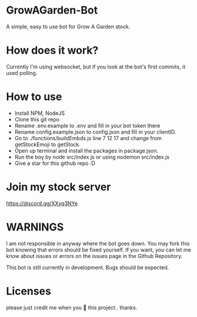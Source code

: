 # GrowAGarden-Bot
A simple, easy to use bot for Grow A Garden stock.

# How does it work?
Currently I'm using websocket, but if you look at the bot's first commits, it used polling. 

# How to use 

- Install NPM, NodeJS
- Clone this git repo
- Rename .env.example to .env and fill in your bot token there
- Rename config.example.json to config.json and fill in your clientID.
- Go to ./functions/buildEmbds.js line 7 12 17 and change from getStockEmoji to getStock.
- Open up terminal and install the packages in package.json.
- Run the boy by node src/index.js or using nodemon src/index.js
- Give a star for this github repo :D


# Join my stock server

https://discord.gg/XXyq3NYe

# WARNINGS
I am not responsible in anyway where the bot goes down. You may fork this bot knowing that errors should be fixed yourself. If you want, you can let me know about issues or errors on the issues page in the Github Repository.

This bot is still currently in development. Bugs should be expected.


# Licenses
please just credit me when you 🍴 this project.. thanks.